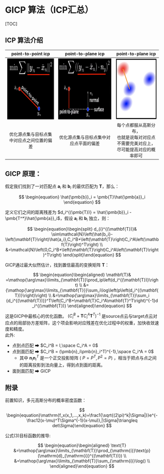 # GICP 算法（ICP汇总）

[TOC]

## ICP 算法介绍 
|                 point-to-point icp                  |                 point-to-plane icp                  |                                      point-to-plane icp                                      |
| :-------------------------------------------------: | :-------------------------------------------------: | :------------------------------------------------------------------------------------------: |
| <img src="./imgs/point2point_icp.png" height="200"> | <img src="./imgs/point2plane_icp.png" height="200"> |                           <img src="./imgs/gicp.png" height="200">                           |
|     优化源点集与目标点集中对应点之间位置的偏差      |       优化源点集与目标点集中对应点平面的偏差        | 每个点都服从高斯分布，<br> 也就是说每对对应点不需要完美对应上，<br> 尽可能提高对应的概率即可 |

## GICP 原理：
假定我们找到了一对匹配点 $\pmb{a}_i$ 和 $\pmb{b}_i$ 的最优匹配为 $\pmb{T}$，那么：

$$
\begin{equation}
    \hat{\pmb{b}}_i = \pmb{T}\hat{\pmb{a}}_i
\end{equation}
$$

定义它们之间的距离残差为 $d_i^{(\pmb{T})} = \hat{\pmb{b}}_i - \pmb{T^*}\hat{\pmb{a}}_i$，假设 $\pmb{a}_i$ 和 $\pmb{b}_i$ 独立，则：

$$
\begin{equation}\begin{split}
d_{i}^{(\mathbf{T})}& \sim\mathcal{N}\left(\hat{b_i}-\left(\mathbf{T}\right)\hat{a_i},C_i^B+\left(\mathbf{T}\right)C_i^A\left(\mathbf{T}\right)^T\right)  \\
&=\mathcal{N}\left(0,C_i^B+\left(\mathbf{T}\right)C_i^A\left(\mathbf{T}\right)^T\right)
\end{split}\end{equation}
$$

GICP通过最大似然估计，找到置信最高的变换矩阵 $\pmb{T}$：

$$
\begin{equation}\begin{aligned}
\mathbf{T}& =\mathop{\arg\max}\limits_{\mathbf{T}}\prod_ip\left(d_i^{(\mathbf{T})}\right)  \\
&={\mathop{\arg\max}\limits_{\mathbf{T}}}\sum_i\log\left(p\left(d_i^{(\mathbf{T})}\right)\right) \\
&=\mathop{\arg\max}\limits_{\mathbf{T}}\sum_i {d_i^{(\mathbf{T})}}^T\left(C_i^B+\mathbf{T}C_i^A\mathbf{T}^T\right)^{-1}d_i^{(\mathbf{T})}
\end{aligned}\end{equation}
$$

这是GICP中最核心的优化函数。 $\left(C_i^B+\mathbf{T}C_i^A\mathbf{T}^T\right)^{-1}$ 是source点云与target点云对应点的局部协方差矩阵，这个项会影响对应残差在优化过程中的权重，加快收敛速度和精度。<br>
此外:
* 点到点匹配 ➡ $C_i^B = I,\space C_i^A = 0$
* 点到面匹配 ➡ $C_i^B = (\pmb{n}_i\pmb{n}_i^T)^{-1},\space C_i^A = 0$
  * 其中 $\pmb{n}_i\pmb{n}_i^T$ 是一个正交投影矩阵 ( $P = P^T, P^2 = P$)  ，相当于把点与点之间的距离投影到法向量上，得到点到面的距离。
* 面到面匹配 ➡ GICP

## 附录
前置知识，多元高斯分布的概率密度函数：

$$
\begin{equation}\mathrm{f_x(x_1,...,x_k)=\frac1{\sqrt{(2\pi)^k|\Sigma|}}e^{-\frac12(x-\mu)^T\Sigma^{-1}(x-\mu)},|\Sigma|\triangleq det\Sigma}\end{equation}
$$

公式(3)目标函数的推导:

$$
\begin{equation}\begin{aligned}
\text{T}
&=\mathop{\arg\max}\limits_{\mathbf{T}}\prod_{\mathrm{i}}\text{p}(\mathrm{d}_{\mathrm{i}}^{(\mathbf{T})})  \\
&=\mathop{\arg\max}\limits_{\mathbf{T}}\sum_{\mathrm{i}}\log() \\
\end{aligned}\end{equation}
$$